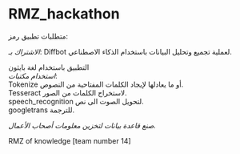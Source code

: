 # RMZ_hackathon
متطلبات تطبيق رمز:  

*الاشتراك بـ*:
Diffbot لعملية تجميع وتحليل البيانات باستخدام الذكاء الاصطناعي.  
 
التطبيق باستخدام لغة بايثون   
*استخدام مكتبات*:  
Tokenize أو ما يعادلها لإيجاد الكلمات المفتاحية من النصوص.   
Tesseract لاستخراج الكلمات من الصور.    
speech_recognition لتحويل الصوت الى نص.   
googletrans للترجمة.   

*صنع قاعدة بيانات لتخزين معلومات أصحاب الأعمال.*  


RMZ of knowledge [team number 14]
